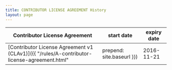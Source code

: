 ```yaml
---
title: CONTRIBUTOR LICENSE AGREEMENT History
layout: page
---
```


Contributor License Agreement | start date | expiry date
---|---|---
[Contributor License Agreement v1 (CLAv1)]({{ "/rules/A-contributor-license-agreement.html" | prepend: site.baseurl }}) | 2016-11-21 | current

